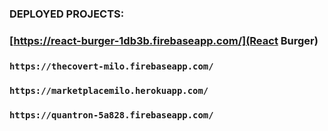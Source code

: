 ### DEPLOYED PROJECTS:

### [https://react-burger-1db3b.firebaseapp.com/](React Burger)

### `https://thecovert-milo.firebaseapp.com/`

### `https://marketplacemilo.herokuapp.com/`

### `https://quantron-5a828.firebaseapp.com/`

